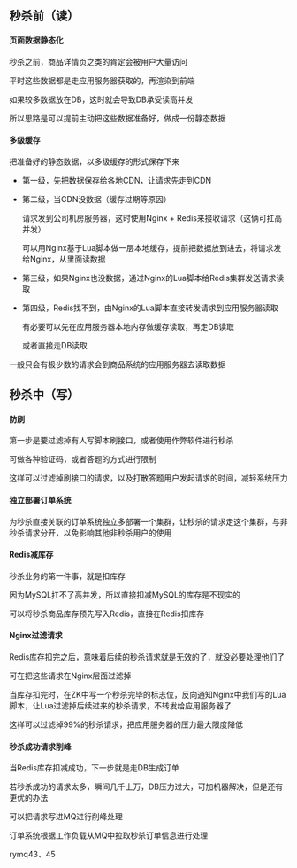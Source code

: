 ## 秒杀前（读）

#### 页面数据静态化

秒杀之前，商品详情页之类的肯定会被用户大量访问

平时这些数据都是走应用服务器获取的，再渲染到前端

如果较多数据放在DB，这时就会导致DB承受读高并发

所以思路是可以提前主动把这些数据准备好，做成一份静态数据



#### 多级缓存

把准备好的静态数据，以多级缓存的形式保存下来

- 第一级，先把数据保存给各地CDN，让请求先走到CDN

- 第二级，当CDN没数据（缓存过期等原因）

  请求发到公司机房服务器，这时使用Nginx + Redis来接收请求（这俩可扛高并发）

  可以用Nginx基于Lua脚本做一层本地缓存，提前把数据放到进去，将请求发给Nginx，从里面读数据

- 第三级，如果Nginx也没数据，通过Nginx的Lua脚本给Redis集群发送请求读取

- 第四级，Redis找不到，由Nginx的Lua脚本直接转发请求到应用服务器读取

  有必要可以先在应用服务器本地内存做缓存读取，再走DB读取

  或者直接走DB读取

一般只会有极少数的请求会到商品系统的应用服务器去读取数据







## 秒杀中（写）

#### 防刷

第一步是要过滤掉有人写脚本刷接口，或者使用作弊软件进行秒杀

可做各种验证码，或者答题的方式进行限制

这样可以过滤掉刷接口的请求，以及打散答题用户发起请求的时间，减轻系统压力



#### 独立部署订单系统

为秒杀直接关联的订单系统独立多部署一个集群，让秒杀的请求走这个集群，与非秒杀请求分开，以免影响其他非秒杀用户的使用



#### Redis减库存

秒杀业务的第一件事，就是扣库存

因为MySQL扛不了高并发，所以直接扣减MySQL的库存是不现实的

可以将秒杀商品库存预先写入Redis，直接在Redis扣库存



#### Nginx过滤请求

Redis库存扣完之后，意味着后续的秒杀请求就是无效的了，就没必要处理他们了

可在把这些请求在Nginx层面过滤掉

当库存扣完时，在ZK中写一个秒杀完毕的标志位，反向通知Nginx中我们写的Lua脚本，让Lua过滤掉后续过来的秒杀请求，不转发给应用服务器了

这样可以过滤掉99%的秒杀请求，把应用服务器的压力最大限度降低



#### 秒杀成功请求削峰

当Redis库存扣减成功，下一步就是走DB生成订单

若秒杀成功的请求太多，瞬间几千上万，DB压力过大，可加机器解决，但是还有更优的办法

可以把请求写进MQ进行削峰处理

订单系统根据工作负载从MQ中拉取秒杀订单信息进行处理



rymq43、45